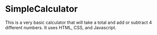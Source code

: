 # SimpleCalculator
This is a very basic calculator that will take a total and add or subtract 4 different numbers. It uses HTML, CSS, and Javascript. 
